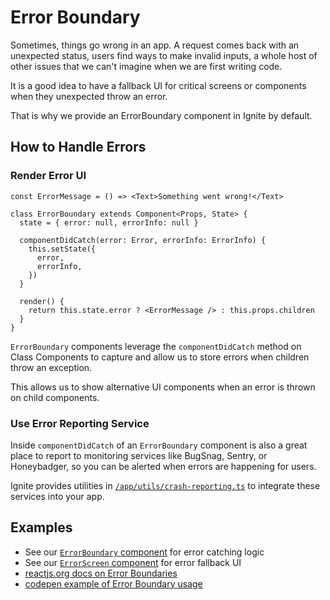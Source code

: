 # Error Boundary

Sometimes, things go wrong in an app. A request comes back with an unexpected status, users find ways to make invalid inputs, a whole host of other issues that we can't imagine when we are first writing code.

It is a good idea to have a fallback UI for critical screens or components when they unexpected throw an error.

That is why we provide an ErrorBoundary component in Ignite by default.

## How to Handle Errors

### Render Error UI

```tsx
const ErrorMessage = () => <Text>Something went wrong!</Text>

class ErrorBoundary extends Component<Props, State> {
  state = { error: null, errorInfo: null }

  componentDidCatch(error: Error, errorInfo: ErrorInfo) {
    this.setState({
      error,
      errorInfo,
    })
  }

  render() {
    return this.state.error ? <ErrorMessage /> : this.props.children
  }
}
```

`ErrorBoundary` components leverage the `componentDidCatch` method on Class Components to capture and allow us to store errors when children throw an exception.

This allows us to show alternative UI components when an error is thrown on child components.

### Use Error Reporting Service

Inside `componentDidCatch` of an `ErrorBoundary` component is also a great place to report to monitoring services like BugSnag, Sentry, or Honeybadger, so you can be alerted when errors are happening for users.

Ignite provides utilities in [`/app/utils/crash-reporting.ts`](../boilerplate/app/utils/crash-reporting.ts) to integrate these services into your app.

## Examples

- See our [`ErrorBoundary` component](../boilerplate/app/screens/ErrorScreen/ErrorBoundary.tsx) for error catching logic
- See our [`ErrorScreen` component](../boilerplate/app/screens/ErrorScreen/ErrorDetails.tsx) for error fallback UI
- [reactjs.org docs on Error Boundaries](https://react.dev/reference/react/Component#catching-rendering-errors-with-an-error-boundary)
- [codepen example of Error Boundary usage](https://codepen.io/gaearon/pen/wqvxGa?editors=0010)

